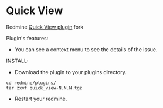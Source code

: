 # Quick View

Redmine [Quick View plugin](git://git.sourceforge.jp/gitroot/quickedit/quick_view.git) fork

Plugin's features:
- You can see a context menu to see the details of the issue.

INSTALL:
- Download the plugin to your plugins directory.

```
cd redmine/plugins/
tar zxvf quick_view-N.N.N.tgz
```
- Restart your redmine.
